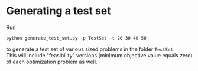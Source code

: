# Generating a test set

Run 
```
python generate_test_set.py -p TestSet -t 20 30 40 50
```
to generate a test set of various sized problems in the folder `TestSet`.  
This will include "feasibility" versions (minimum objective value equals zero) of each optimization problem as well.